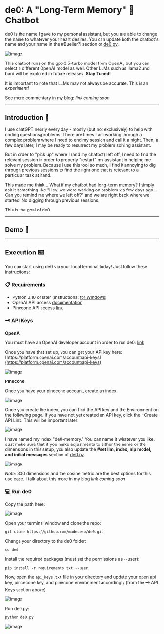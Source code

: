# de0: A "Long-Term Memory" 🧠 Chatbot

de0 is the name I gave to my personal assistant, but you are able to change the name to whatever your heart desires. You can update both the chatbot's name and your name in the #Bueller?! section of [de0.py](https://github.com/madecero/de0/blob/main/de0.py).

![image](https://github.com/madecero/de0/assets/59320522/fec1af71-31b5-4ec9-9919-13ff982fe9d7)

This chatbot runs on the gpt-3.5-turbo model from OpenAI, but you can select a different OpenAI model as well. Other LLMs such as llama2 and bard will be explored in future releases. **Stay Tuned!**

It is important to note that LLMs may not always be accurate. This is an *experiment!*

See more commentary in my blog: *link coming soon*

<hr/>

## Introduction 📜

I use chatGPT nearly every day - mostly (but not exclusively) to help with coding questions/problems. There are times I am working through a complex problem where I need to end my session and call it a night. Then, a few days later, I may be ready to resurrect my problem solving assistant.

But in order to "pick up" where I (and my chatbot) left off, I need to find the relevant session in order to properly "restart" my assistant in helping me solve my problem. Because I use this tool so much, I find it annoying to dig through previous sessions to find the right one that is relevant to a particular task at hand.

This made me think... What if my chatbot had long-term memory? I simply ask it something like "Hey. we were working on problem x a few days ago... Can you remind me where we left off?" and we are right back where we started. No digging through previous sessions.

This is the goal of de0.

<hr/>

## Demo 🤖

<hr/>

## Execution ⌨️

You can start using de0 via your local terminal today! Just follow these instructions:

### 📋 Requirements

  - Python 3.10 or later (instructions: [for Windows](https://www.tutorialspoint.com/how-to-install-python-in-windows))
  - OpenAI API access [documentation](https://platform.openai.com/docs/api-reference/introduction)
  - Pinecone API access [link](https://app.pinecone.io/)

### 🗝️ API Keys

**OpenAI**

You must have an OpenAI developer account in order to run de0: [link](https://platform.openai.com/signup)

Once you have that set up, you can get your API key here: [https://platform.openai.com/account/api-keys](https://platform.openai.com/account/api-keys)

![image](https://github.com/madecero/de0/assets/59320522/4ade5c2b-8879-4c49-9f78-b2568cb7d77d)

**Pinecone**

Once you have your pinecone account, create an index.

![image](https://github.com/madecero/de0/assets/59320522/0a296b9e-217a-459e-a10f-07881d97c77f)

Once you create the index, you can find the API key and the Environment on the following page. If you have not yet created an API key, click the +Create API Link. This will be important later:

![image](https://github.com/madecero/de0/assets/59320522/7998cf03-75ac-4899-a28d-f491364f8909)


I have named my index "de0-memory." You can name it whatever you like. Just make sure that if you make adjustments to either the name or the dimensions in this setup, you also update the **#set llm, index, nlp model, and initial messages** section of [de0.py](https://github.com/madecero/de0/blob/main/de0.py).

![image](https://github.com/madecero/de0/assets/59320522/f22bb446-3711-4082-adfd-4e2b1cea6e1a)

*Note:* 300 dimensions and the cosine metric are the best options for this use case. I talk about this more in my blog *link coming soon*

### 💻 Run de0

Copy the path here:

![image](https://github.com/madecero/de0/assets/59320522/ecf537ea-17ab-47f2-aa58-fe2628820b19)

Open your terminal window and clone the repo:

```git clone https://github.com/madecero/de0.git```

Change your directory to the de0 folder:

```cd de0```

Install the required packages (must set the permissions as --user):

```pip install -r requirements.txt --user```

Now, open the ```api_keys.txt``` file in your directory and update your open api key, pincecone key, and pinecone environment accordingly (from the 🗝️ API Keys section above)

![image](https://github.com/madecero/de0/assets/59320522/9e70500c-d924-49e5-99fa-64e532a5b83f)

Run de0.py:

```python de0.py```

![image](https://github.com/madecero/de0/assets/59320522/60a19c9b-505b-4d7e-ac6e-c68e2411b486)
